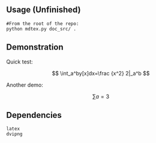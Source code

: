 ## Usage (Unfinished)
```
#From the root of the repo:
python mdtex.py doc_src/ .
```

## Demonstration
Quick test:

$$
\int_a^by[x]dx=\frac {x^2} 2|_a^b
$$

Another demo:

$$
\sum a=3
$$


## Dependencies
```
latex
dvipng
```